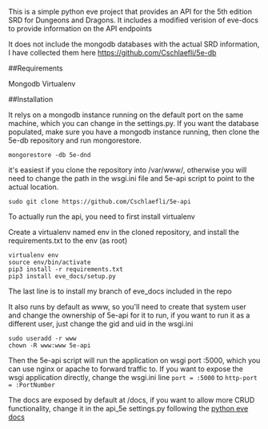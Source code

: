 This is a simple python eve project that provides an API for the 5th edition SRD for Dungeons and Dragons. It includes a modified verision of eve-docs to provide information on the API endpoints

It does not include the mongodb databases with the actual SRD information, I have collected them here https://github.com/Cschlaefli/5e-db


##Requirements

Mongodb
Virtualenv

##Installation

It relys on a mongodb instance running on the default port on the same machine, which you can change in the settings.py. If you want the database populated, make sure you have a mongodb instance running, then clone the 5e-db repository and run mongorestore.
```cd 5e-db
mongorestore -db 5e-dnd
```

it's easiest if you clone the repository into /var/www/, otherwise you will need to change the path in the wsgi.ini file and 5e-api script to point to the actual location. 
```cd /var/www/
sudo git clone https://github.com/Cschlaefli/5e-api
```

To actually run the api, you need to first install virtualenv

Create a virtualenv named env in the cloned repository, and install the requirements.txt to the env
(as root)
```cd 5e-api
virtualenv env
source env/bin/activate
pip3 install -r requirements.txt
pip3 install eve_docs/setup.py
```
The last line is to install my branch of eve_docs included in the repo


It also runs by default as www, so you'll need to create that system user and change the ownership of 5e-api for it to run, if you want to run it as a different user, just change the gid and uid in the wsgi.ini
```
sudo useradd -r www
chown -R www:www 5e-api
```

Then the 5e-api script will run the application on wsgi port :5000, which you can use nginx or apache to forward traffic to. If you want to expose the wsgi application directly, change the wsgi.ini line
`port = :5000`
to
`http-port = :PortNumber`

The docs are exposed by default at /docs, if you want to allow more CRUD functionality, change it in the api_5e settings.py following the [python eve docs](https://docs.python-eve.org/en/stable/config.html)

